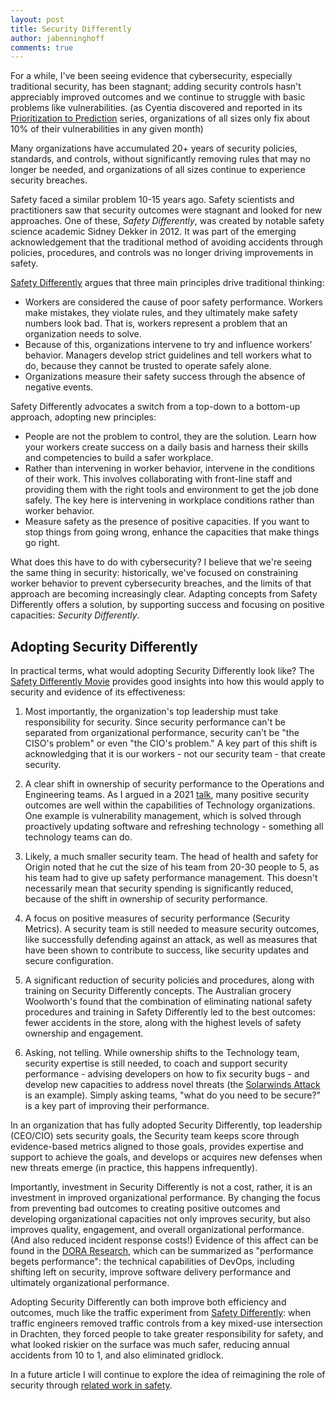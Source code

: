 ```yaml
---
layout: post
title: Security Differently
author: jabenninghoff
comments: true
---
```

For a while, I've been seeing evidence that cybersecurity, especially traditional security, has been stagnant; adding security controls hasn't appreciably improved outcomes and we continue to struggle with basic problems like vulnerabilities. (as Cyentia discovered and reported in its [Prioritization to Prediction](https://www.cyentia.com/pithy-p2p/) series, organizations of all sizes only fix about 10% of their vulnerabilities in any given month)

Many organizations have accumulated 20+ years of security policies, standards, and controls, without significantly removing rules that may no longer be needed, and organizations of all sizes continue to experience security breaches.

Safety faced a similar problem 10-15 years ago. Safety scientists and practitioners saw that security outcomes were stagnant and looked for new approaches. One of these, *Safety Differently*, was created by notable safety science academic Sidney Dekker in 2012. It was part of the emerging acknowledgement that the traditional method of avoiding accidents through policies, procedures, and controls was no longer driving improvements in safety.

[Safety Differently](https://naspweb.com/blog/what-is-safety-differently/) argues that three main principles drive traditional thinking:

- Workers are considered the cause of poor safety performance. Workers make mistakes, they violate rules, and they ultimately make safety numbers look bad. That is, workers represent a problem that an organization needs to solve.
- Because of this, organizations intervene to try and influence workers’ behavior. Managers develop strict guidelines and tell workers what to do, because they cannot be trusted to operate safely alone.
- Organizations measure their safety success through the absence of negative events.

Safety Differently advocates a switch from a top-down to a bottom-up approach, adopting new principles:

- People are not the problem to control, they are the solution. Learn how your workers create success on a daily basis and harness their skills and competencies to build a safer workplace.
- Rather than intervening in worker behavior, intervene in the conditions of their work. This involves collaborating with front-line staff and providing them with the right tools and environment to get the job done safely. The key here is intervening in workplace conditions rather than worker behavior.
- Measure safety as the presence of positive capacities. If you want to stop things from going wrong, enhance the capacities that make things go right.

What does this have to do with cybersecurity? I believe that we're seeing the same thing in security: historically, we've focused on constraining worker behavior to prevent cybersecurity breaches, and the limits of that approach are becoming increasingly clear. Adapting concepts from Safety Differently offers a solution, by supporting success and focusing on positive capacities: *Security Differently*.

## Adopting Security Differently

In practical terms, what would adopting Security Differently look like? The [Safety Differently Movie](https://www.youtube.com/watch?v=EeIucLnEa24) provides good insights into how this would apply to security and evidence of its effectiveness:

1. Most importantly, the organization's top leadership must take responsibility for security. Since security performance can't be separated from organizational performance, security can't be "the CISO's problem" or even "the CIO's problem." A key part of this shift is acknowledging that it is our workers - not our security team - that create security.

1. A clear shift in ownership of security performance to the Operations and Engineering teams. As I argued in a 2021 [talk](https://societyinforisk.org/page-18117#Benninghoff21), many positive security outcomes are well within the capabilities of Technology organizations. One example is vulnerability management, which is solved through proactively updating software and refreshing technology - something all technology teams can do.

1. Likely, a much smaller security team. The head of health and safety for Origin noted that he cut the size of his team from 20-30 people to 5, as his team had to give up safety performance management. This doesn't necessarily mean that security spending is significantly reduced, because of the shift in ownership of security performance.

1. A focus on positive measures of security performance (Security Metrics). A security team is still needed to measure security outcomes, like successfully defending against an attack, as well as measures that have been shown to contribute to success, like security updates and secure configuration.

1. A significant reduction of security policies and procedures, along with training on Security Differently concepts. The Australian grocery Woolworth's found that the combination of eliminating national safety procedures and training in Safety Differently led to the best outcomes: fewer accidents in the store, along with the highest levels of safety ownership and engagement.

1. Asking, not telling. While ownership shifts to the Technology team, security expertise is still needed, to coach and support security performance - advising developers on how to fix security bugs - and develop new capacities to address novel threats (the [Solarwinds Attack](https://en.wikipedia.org/wiki/2020_United_States_federal_government_data_breach) is an example). Simply asking teams, "what do you need to be secure?" is a key part of improving their performance.

In an organization that has fully adopted Security Differently, top leadership (CEO/CIO) sets security goals, the Security team keeps score through evidence-based metrics aligned to those goals, provides expertise and support to achieve the goals, and develops or acquires new defenses when new threats emerge (in practice, this happens infrequently).

Importantly, investment in Security Differently is not a cost, rather, it is an investment in improved organizational performance. By changing the focus from preventing bad outcomes to creating positive outcomes and developing organizational capacities not only improves security, but also improves quality, engagement, and overall organizational performance. (And also reduced incident response costs!) Evidence of this affect can be found in the [DORA Research](https://dora.dev/research/), which can be summarized as "performance begets performance": the technical capabilities of DevOps, including shifting left on security, improve software delivery performance and ultimately organizational performance.

Adopting Security Differently can both improve both efficiency and outcomes, much like the traffic experiment from [Safety Differently](https://www.youtube.com/watch?v=EeIucLnEa24): when traffic engineers removed traffic controls from a key mixed-use intersection in Drachten, they forced people to take greater responsibility for safety, and what looked riskier on the surface was much safer, reducing annual accidents from 10 to 1, and also eliminated gridlock.

In a future article I will continue to explore the idea of reimagining the role of security through [related work in safety](https://safetyofwork.com/episodes/ep60-how-does-safety-ii-reimagine-the-role-of-a-safety-professional).
